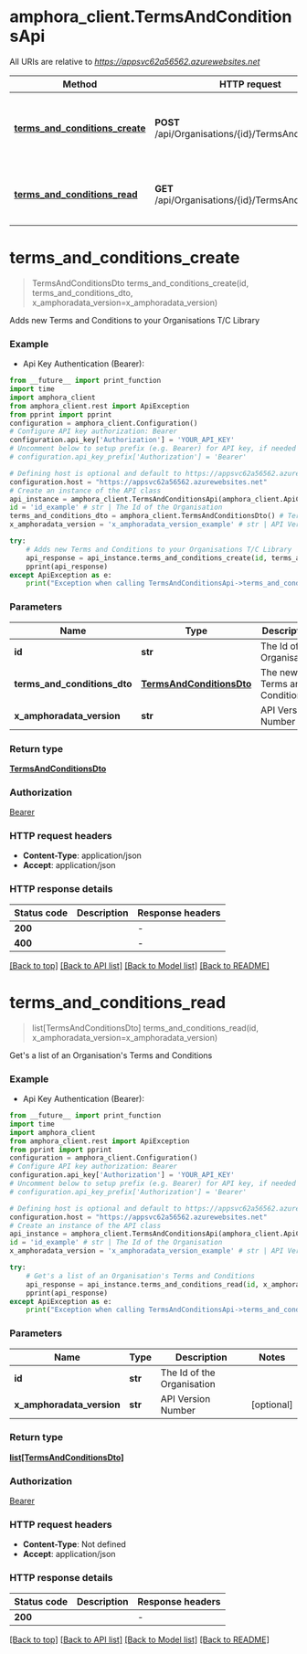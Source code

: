# amphora_client.TermsAndConditionsApi

All URIs are relative to *https://appsvc62a56562.azurewebsites.net*

Method | HTTP request | Description
------------- | ------------- | -------------
[**terms_and_conditions_create**](TermsAndConditionsApi.md#terms_and_conditions_create) | **POST** /api/Organisations/{id}/TermsAndConditions | Adds new Terms and Conditions to your Organisations T/C Library
[**terms_and_conditions_read**](TermsAndConditionsApi.md#terms_and_conditions_read) | **GET** /api/Organisations/{id}/TermsAndConditions | Get&#39;s a list of an Organisation&#39;s Terms and Conditions


# **terms_and_conditions_create**
> TermsAndConditionsDto terms_and_conditions_create(id, terms_and_conditions_dto, x_amphoradata_version=x_amphoradata_version)

Adds new Terms and Conditions to your Organisations T/C Library

### Example

* Api Key Authentication (Bearer):
```python
from __future__ import print_function
import time
import amphora_client
from amphora_client.rest import ApiException
from pprint import pprint
configuration = amphora_client.Configuration()
# Configure API key authorization: Bearer
configuration.api_key['Authorization'] = 'YOUR_API_KEY'
# Uncomment below to setup prefix (e.g. Bearer) for API key, if needed
# configuration.api_key_prefix['Authorization'] = 'Bearer'

# Defining host is optional and default to https://appsvc62a56562.azurewebsites.net
configuration.host = "https://appsvc62a56562.azurewebsites.net"
# Create an instance of the API class
api_instance = amphora_client.TermsAndConditionsApi(amphora_client.ApiClient(configuration))
id = 'id_example' # str | The Id of the Organisation
terms_and_conditions_dto = amphora_client.TermsAndConditionsDto() # TermsAndConditionsDto | The new Terms and Conditions
x_amphoradata_version = 'x_amphoradata_version_example' # str | API Version Number (optional)

try:
    # Adds new Terms and Conditions to your Organisations T/C Library
    api_response = api_instance.terms_and_conditions_create(id, terms_and_conditions_dto, x_amphoradata_version=x_amphoradata_version)
    pprint(api_response)
except ApiException as e:
    print("Exception when calling TermsAndConditionsApi->terms_and_conditions_create: %s\n" % e)
```

### Parameters

Name | Type | Description  | Notes
------------- | ------------- | ------------- | -------------
 **id** | **str**| The Id of the Organisation | 
 **terms_and_conditions_dto** | [**TermsAndConditionsDto**](TermsAndConditionsDto.md)| The new Terms and Conditions | 
 **x_amphoradata_version** | **str**| API Version Number | [optional] 

### Return type

[**TermsAndConditionsDto**](TermsAndConditionsDto.md)

### Authorization

[Bearer](../README.md#Bearer)

### HTTP request headers

 - **Content-Type**: application/json
 - **Accept**: application/json

### HTTP response details
| Status code | Description | Response headers |
|-------------|-------------|------------------|
**200** |  |  -  |
**400** |  |  -  |

[[Back to top]](#) [[Back to API list]](../README.md#documentation-for-api-endpoints) [[Back to Model list]](../README.md#documentation-for-models) [[Back to README]](../README.md)

# **terms_and_conditions_read**
> list[TermsAndConditionsDto] terms_and_conditions_read(id, x_amphoradata_version=x_amphoradata_version)

Get's a list of an Organisation's Terms and Conditions

### Example

* Api Key Authentication (Bearer):
```python
from __future__ import print_function
import time
import amphora_client
from amphora_client.rest import ApiException
from pprint import pprint
configuration = amphora_client.Configuration()
# Configure API key authorization: Bearer
configuration.api_key['Authorization'] = 'YOUR_API_KEY'
# Uncomment below to setup prefix (e.g. Bearer) for API key, if needed
# configuration.api_key_prefix['Authorization'] = 'Bearer'

# Defining host is optional and default to https://appsvc62a56562.azurewebsites.net
configuration.host = "https://appsvc62a56562.azurewebsites.net"
# Create an instance of the API class
api_instance = amphora_client.TermsAndConditionsApi(amphora_client.ApiClient(configuration))
id = 'id_example' # str | The Id of the Organisation
x_amphoradata_version = 'x_amphoradata_version_example' # str | API Version Number (optional)

try:
    # Get's a list of an Organisation's Terms and Conditions
    api_response = api_instance.terms_and_conditions_read(id, x_amphoradata_version=x_amphoradata_version)
    pprint(api_response)
except ApiException as e:
    print("Exception when calling TermsAndConditionsApi->terms_and_conditions_read: %s\n" % e)
```

### Parameters

Name | Type | Description  | Notes
------------- | ------------- | ------------- | -------------
 **id** | **str**| The Id of the Organisation | 
 **x_amphoradata_version** | **str**| API Version Number | [optional] 

### Return type

[**list[TermsAndConditionsDto]**](TermsAndConditionsDto.md)

### Authorization

[Bearer](../README.md#Bearer)

### HTTP request headers

 - **Content-Type**: Not defined
 - **Accept**: application/json

### HTTP response details
| Status code | Description | Response headers |
|-------------|-------------|------------------|
**200** |  |  -  |

[[Back to top]](#) [[Back to API list]](../README.md#documentation-for-api-endpoints) [[Back to Model list]](../README.md#documentation-for-models) [[Back to README]](../README.md)

